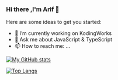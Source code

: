### Hi there ,**I'm Arif** 👋


Here are some ideas to get you started:

- 🔭 I’m currently working on KodingWorks
- 💬 Ask me about JavaScript & TypeScript
- 📫 How to reach me: ...

[![My GitHub stats](https://github-readme-stats.vercel.app/api?username=arifwidianto08&count_private=true&show_icons=true&theme=dark)](https://github.com/anuraghazra/github-readme-stats)

[![Top Langs](https://github-readme-stats.vercel.app/api/top-langs/?username=arifwidianto08&layout=compact&theme=dark)](https://github.com/anuraghazra/github-readme-stats)

